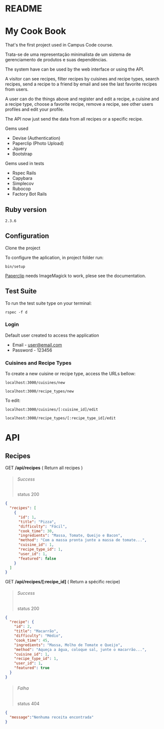 # README

# My Cook Book

That's the first project used in Campus Code course.

Trata-se de uma representação minimalista de um sistema de gerenciamento de produtos e suas dependências.

The system have can be used by the web interface or using the API.

A visitor can see recipes, filter recipes by cuisines and recipe types, search recipes, send a recipe to a friend by email and see the last favorite recipes from users.

A user can do the things above and register and edit a recipe, a cuisine and a recipe type, choose a favorite recipe, remove a recipe, see other users profiles and edit your profile.

The API now just send the data from all recipes or a specific recipe.

Gems used
  - Devise          (Authentication)
  - Paperclip       (Photo Upload)
  - Jquery
  - Bootstrap

Gems used in tests
  - Rspec Rails         
  - Capybara
  - Simplecov           
  - Rubocop             
  - Factory Bot Rails   
## Ruby version
```
2.3.6
```
## Configuration

Clone the project

To configure the aplication, in project folder run:
```
bin/setup
```

[Paperclip](https://github.com/thoughtbot/paperclip/wiki/Requirements) needs ImageMagick to work, plese see the documentation.

## Test Suite 

To run the test suite type on your terminal:
```
rspec -f d
```

### Login

  Default user created to access the application
  - Email - user@email.com
  - Password - 123456

### Cuisines and Recipe Types

To create a new cuisine or recipe type, access the URLs bellow:
```
localhost:3000/cuisines/new
```
```
localhost:3000/recipe_types/new
```

To edit:
```
localhost:3000/cuisines/[:cuisine_id]/edit
```
```
localhost:3000/recipe_types/[:recipe_type_id]/edit
```

# API

## Recipes

GET **/api/recipes** ( Return all recipes )
> ###### Success
> status 200 <br>
```json
{
  "recipes": [
    {
      "id": 1,
      "title": "Pizza",
      "difficulty": "Fácil",
      "cook_time": 30,
      "ingredients": "Massa, Tomate, Queijo e Bacon",
      "method": "Com a massa pronta junte a massa de tomate...",
      "cuisine_id": 1,
      "recipe_type_id": 1,
      "user_id": 1,
      "featured": false
    }
  ]
}
```

GET **/api/recipes/[:recipe_id]** ( Return a spécific recipe)
> ###### Success
> status 200 <br>
```json
{
  "recipe": {
    "id": 2,
    "title": "Macarrão",
    "difficulty": "Médio",
    "cook_time": 45,
    "ingredients": "Massa, Molho de Tomate e Queijo",
    "method": "Aqueça a água, coloque sal, junte o macarrão...",
    "cuisine_id": 1,
    "recipe_type_id": 1,
    "user_id": 1,
    "featured": true
  }
}
```
> ###### Falha
> status 404 <br>
```json
{
  "message":"Nenhuma receita encontrada"
}
```
